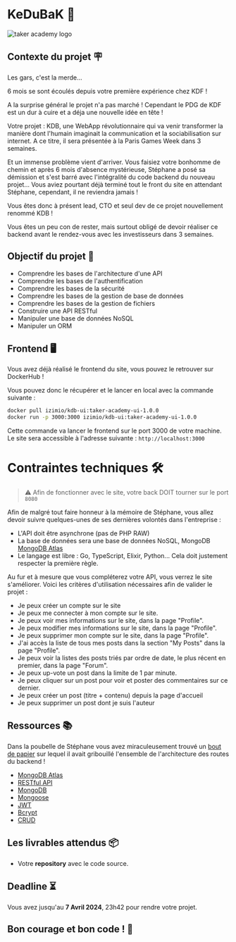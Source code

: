 # KeDuBaK 🛟

![taker academy logo](https://github.com/Taker-Academy/KeDuBak/assets/86067803/e582b3de-3d1e-4ba4-9270-2a8e7f24382a)

## Contexte du projet 🪧

Les gars, c'est la merde...

6 mois se sont écoulés depuis votre première expérience chez KDF !

A la surprise général le projet n'a pas marché ! Cependant le PDG de KDF est un dur à cuire et a déja une nouvelle idée en tête !

Votre projet : KDB, une WebApp révolutionnaire qui va venir transformer la manière dont l'humain imaginait la communication et la sociabilisation sur internet. A ce titre, il sera présentée à la Paris Games Week dans 3 semaines.

Et un immense problème vient d'arriver. Vous faisiez votre bonhomme de chemin et après 6 mois d'absence mystérieuse, Stéphane a posé sa démission et s'est barré avec l'intégralité du code backend du nouveau projet... Vous aviez pourtant déjà terminé tout le front du site en attendant Stéphane, cependant, il ne reviendra jamais !

Vous êtes donc à présent lead, CTO et seul dev de ce projet nouvellement renommé KDB !

Vous êtes un peu con de rester, mais surtout obligé de devoir réaliser ce backend avant le rendez-vous avec les investisseurs dans 3 semaines.

## Objectif du projet 🎯

- Comprendre les bases de l'architecture d'une API
- Comprendre les bases de l'authentification
- Comprendre les bases de la sécurité
- Comprendre les bases de la gestion de base de données
- Comprendre les bases de la gestion de fichiers
- Construire une API RESTful
- Manipuler une base de données NoSQL
- Manipuler un ORM

## Frontend 🖥️

Vous avez déjà réalisé le frontend du site, vous pouvez le retrouver sur DockerHub ! 

Vous pouvez donc le récupérer et le lancer en local avec la commande suivante :

```bash
docker pull izimio/kdb-ui:taker-academy-ui-1.0.0
docker run -p 3000:3000 izimio/kdb-ui:taker-academy-ui-1.0.0
```

Cette commande va lancer le frontend sur le port 3000 de votre machine. Le site sera accessible à l'adresse suivante : `http://localhost:3000`


# Contraintes techniques 🛠️

> ⚠️  Afin de fonctionner avec le site, votre back DOIT tourner sur le port `8080`

Afin de malgré tout faire honneur à la mémoire de Stéphane, vous allez devoir suivre quelques-unes de ses dernières volontés dans l'entreprise :

- L'API doit être asynchrone (pas de PHP RAW)
- La base de données sera une base de données NoSQL, MongoDB [MongoDB Atlas](https://cloud.mongodb.com/v2#/clusters)
- Le langage est libre : Go, TypeScript, Elixir, Python... Cela doit justement respecter la première règle.

Au fur et à mesure que vous compléterez votre API, vous verrez le site s'améliorer. Voici les critères d'utilisation nécessaires afin de valider le projet :

- Je peux créer un compte sur le site
- Je peux me connecter à mon compte sur le site.
- Je peux voir mes informations sur le site, dans la page "Profile".
- Je peux modifier mes informations sur le site, dans la page "Profile".
- Je peux supprimer mon compte sur le site, dans la page "Profile".
- J'ai accès la liste de tous mes posts dans la section "My Posts" dans la page "Profile".
- Je peux voir la listes des posts triés par ordre de date, le plus récent en premier, dans la page "Forum".
- Je peux up-vote un post dans la limite de 1 par minute.
- Je peux cliquer sur un post pour voir et poster des commentaires sur ce dernier.
- Je peux créer un post (titre + contenu) depuis la page d'accueil
- Je peux supprimer un post dont je suis l'auteur

## Ressources 📚

Dans la poubelle de Stéphane vous avez miraculeusement trouvé un [bout de papier](./doc.md) sur lequel il avait gribouillé l'ensemble de l'architecture des routes du backend !

- [MongoDB Atlas](https://cloud.mongodb.com/v2#/clusters)
- [RESTful API](https://restfulapi.net/)
- [MongoDB](https://docs.mongodb.com/)
- [Mongoose](https://mongoosejs.com/docs/guide.html)
- [JWT](https://jwt.io/)
- [Bcrypt](https://www.npmjs.com/package/bcrypt)
- [CRUD](https://en.wikipedia.org/wiki/Create,_read,_update_and_delete)

## Les livrables attendus 📦

- Votre **repository** avec le code source.

## Deadline ⏳

Vous avez jusqu'au **7 Avril 2024**, 23h42 pour rendre votre projet.


## Bon courage et bon code ! 💪
